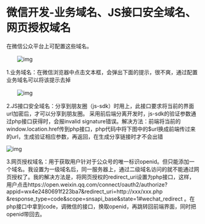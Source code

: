 # 微信开发-业务域名、JS接口安全域名、网页授权域名

在微信公众平台上可配置这些域名。

　　![img](https://img2018.cnblogs.com/blog/596671/201810/596671-20181015173339318-1745837623.png)

 

1.业务域名：在微信浏览器中点击文本框，会弹出下面的提示，很不爽，通过配置业务域名可以将该提示去掉

　　![img](https://img2018.cnblogs.com/blog/596671/201810/596671-20181015173357318-29412687.png)

 

2.JS接口安全域名：分享到朋友圈（js-sdk）时用上，此接口要求将当前的界面url加密后，才可以分享到朋友圈。
采用前后端分离开发时，js-sdk的验证参数通过php接口获得时，会报invalid signature错误。解决方法：前端将当前的window.location.href传到php接口，php代码中将下图中的$url换成前端传过来的url，生成验证相应参数，再返回，在生成分享链接时才不会出错

![img](https://img2018.cnblogs.com/blog/596671/201810/596671-20181015173421975-1465115250.png)

 

3.网页授权域名：用于获取用户针对于公众号的唯一标识openid。但只能添加一个域名。我设置为一级域名后，同一服务器上，通过二级域名访问的就不能通过网页授权了。我的解决方法是，将网页授权的redirect_uri设置为php接口，这样，用户点击https://open.weixin.qq.com/connect/oauth2/authorize?appid=wx4e2480691f223ba7&redirect_uri=http://xxx/xxx.php &response_type=code&scope=snsapi_base&state=1#wechat_redirect
。在php接口中拿到code，调微信的接口，换取openid，再跳转回前端界面，同时把openid带回去。